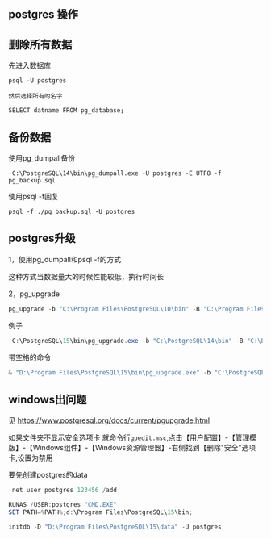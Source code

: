 
## postgres 操作


## 删除所有数据

先进入数据库


```
psql -U postgres

然后选择所有的名字

SELECT datname FROM pg_database;
```

## 备份数据

使用pg_dumpall备份

```
 C:\PostgreSQL\14\bin\pg_dumpall.exe -U postgres -E UTF8 -f pg_backup.sql
```

使用psql -f回复
```
psql -f ./pg_backup.sql -U postgres
```

## postgres升级

1，使用pg_dumpall和psql -f的方式

这种方式当数据量大的时候性能较低，执行时间长

2，pg_upgrade

```powershell
pg_upgrade -b "C:\Program Files\PostgreSQL\10\bin" -B "C:\Program Files\PostgreSQL\12\bin" -d "C:\Program Files\PostgreSQL\10\data" -D "C:\Program Files\PostgreSQL\12\data" -U postgres
```
 
 例子
```powershell
 C:\PostgreSQL\15\bin\pg_upgrade.exe -b "C:\PostgreSQL\14\bin" -B "C:\PostgreSQL\15\bin" -d "C:\PostgreSQL\14\data" -D "C:\PostgreSQL\15\data" -U postgres
```

带空格的命令

```powershell
& "D:\Program Files\PostgreSQL\15\bin\pg_upgrade.exe" -b "C:\PostgreSQL\14\bin" -B "D:\Program Files\PostgreSQL\15\bin" -d "C:\PostgreSQL\14\data" -D "D:\Program Files\PostgreSQL\15\data" -U postgres
```



## windows出问题

见
https://www.postgresql.org/docs/current/pgupgrade.html

如果文件夹不显示安全选项卡
就命令行`gpedit.msc`,点击【用户配置】-【管理模版】-【Windows组件】-【Windows资源管理器】-右侧找到【删除"安全"选项卡,设置为禁用

要先创建postgres的data
```powershell
 net user postgres 123456 /add

RUNAS /USER:postgres "CMD.EXE"
SET PATH=%PATH%;d:\Program Files\PostgreSQL\15\bin;

initdb -D "D:\Program Files\PostgreSQL\15\data" -U postgres
```